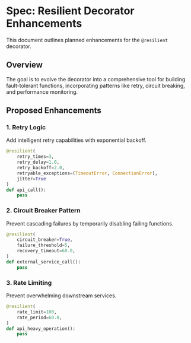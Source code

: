 # Spec: Resilient Decorator Enhancements

This document outlines planned enhancements for the `@resilient` decorator.

## Overview

The goal is to evolve the decorator into a comprehensive tool for building fault-tolerant functions, incorporating patterns like retry, circuit breaking, and performance monitoring.

## Proposed Enhancements

### 1. Retry Logic

Add intelligent retry capabilities with exponential backoff.

```python
@resilient(
    retry_times=3,
    retry_delay=1.0,
    retry_backoff=2.0,
    retryable_exceptions=(TimeoutError, ConnectionError),
    jitter=True
)
def api_call():
    pass
```

### 2. Circuit Breaker Pattern

Prevent cascading failures by temporarily disabling failing functions.

```python
@resilient(
    circuit_breaker=True,
    failure_threshold=5,
    recovery_timeout=60.0,
)
def external_service_call():
    pass
```

### 3. Rate Limiting

Prevent overwhelming downstream services.

```python
@resilient(
    rate_limit=100,
    rate_period=60.0,
)
def api_heavy_operation():
    pass
```
